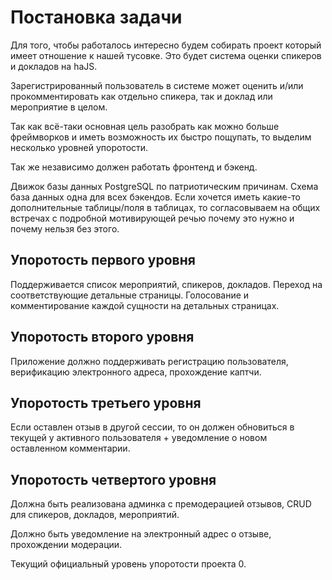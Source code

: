 # Постановка задачи

Для того, чтобы работалось интересно будем собирать проект который имеет отношение к нашей тусовке. Это будет система оценки спикеров и докладов на haJS.  

Зарегистрированный пользователь в системе может оценить и/или прокомментировать как отдельно спикера, так и доклад или мероприятие в целом.

Так как всё-таки основная цель разобрать как можно больше фреймворков и иметь возможность их быстро пощупать, то выделим несколько уровней упоротости.

Так же независимо должен работать фронтенд и бэкенд. 

Движок базы данных PostgreSQL по патриотическим причинам. Схема база данных одна для всех бэкендов. Если хочется иметь какие-то дополнительные таблицы/поля в таблицах, то согласовываем на общих встречах с подробной мотивирующей речью почему это нужно и почему нельзя без этого.

## Упоротость первого уровня

Поддерживается список мероприятий, спикеров, докладов. Переход на соответствующие детальные страницы. 
Голосование и комментирование каждой сущности на детальных страницах.

## Упоротость второго уровня

Приложение должно поддерживать регистрацию пользователя, верификацию электронного адреса, прохождение каптчи. 

## Упоротость третьего уровня

Если оставлен отзыв в другой сессии, то он должен обновиться в текущей у активного пользователя + уведомление о новом оставленном комментарии.

## Упоротость четвертого уровня

Должна быть реализована админка с премодерацией отзывов, CRUD для спикеров, докладов, мероприятий.

Должно быть уведомление на электронный адрес о отзыве, прохождении модерации.


Текущий официальный уровень упоротости проекта 0.

